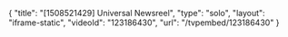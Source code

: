 {
    "title": "[1508521429] Universal Newsreel",
    "type": "solo",
    "layout": "iframe-static",
    "videoId": "123186430",
    "url": "\/tvpembed\/123186430"
}